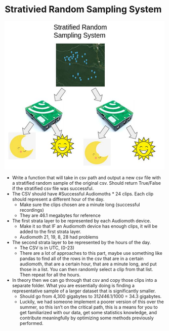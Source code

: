 # Strativied Random Sampling System

![Stratified Random Sampling System](docs/media/stratified_random_sample.png)

- Write a function that will take in csv path and output a new csv file with a stratified random sample of the original csv. Should return True/False if the stratified csv file was successful.
- The CSV should have #Successful Audiomoths * 24 clips. Each clip should represent a different hour of the day.
	- Make sure the clips chosen are a minute long (successful recordings)
	- They are 46.1 megabytes for reference
- The first strata layer to be represented by each Audiomoth device.
	- Make it so that IF an Audiomoth device has enough clips, it will be added to the first strata layer.
	- Audiomoth 21, 19, 8, 28 had problems
- The second strata layer to be represented by the hours of the day.
	- The CSV is in UTC, (0-23)
	- There are a lot of approaches to this part, maybe use something like pandas to find all of the rows in the csv that are in a certain audiomoth, that are a certain hour, that are a minute long, and put those in a list. You can then randomly select a clip from that list. Then repeat for all the hours.
- In theory then we can go through that csv and copy those clips into a separate folder. What you are essentially doing is finding a representative sample of a larger dataset that is significantly smaller.
	- Should go from 4,300 gigabytes to 31*24*46.1/1000 = 34.3 gigabytes.
	- Luckily, we had someone implement a poorer version of this over the summer, so this isn’t on the critical path, this is a means for you to get familiarized with our data, get some statistics knowledge, and contribute meaningfully by optimizing some methods previously performed.